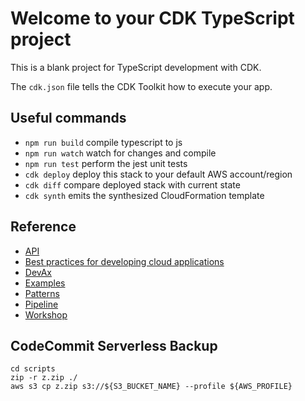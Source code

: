 # Welcome to your CDK TypeScript project

This is a blank project for TypeScript development with CDK.

The `cdk.json` file tells the CDK Toolkit how to execute your app.

## Useful commands

* `npm run build`   compile typescript to js
* `npm run watch`   watch for changes and compile
* `npm run test`    perform the jest unit tests
* `cdk deploy`      deploy this stack to your default AWS account/region
* `cdk diff`        compare deployed stack with current state
* `cdk synth`       emits the synthesized CloudFormation template

## Reference

* [API](https://docs.aws.amazon.com/cdk/api/latest/docs/aws-construct-library.html)
* [Best practices for developing cloud applications](https://aws.amazon.com/blogs/devops/best-practices-for-developing-cloud-applications-with-aws-cdk/)
* [DevAx](https://github.com/DevAx101/MicroServices)
* [Examples](https://github.com/aws-samples/aws-cdk-examples)
* [Patterns](https://cdkpatterns.com/)
* [Pipeline](https://aws.amazon.com/blogs/developer/cdk-pipelines-continuous-delivery-for-aws-cdk-applications/)
* [Workshop](https://cdkworkshop.com/)

## CodeCommit Serverless Backup

```shell
cd scripts
zip -r z.zip ./
aws s3 cp z.zip s3://${S3_BUCKET_NAME} --profile ${AWS_PROFILE}
```

